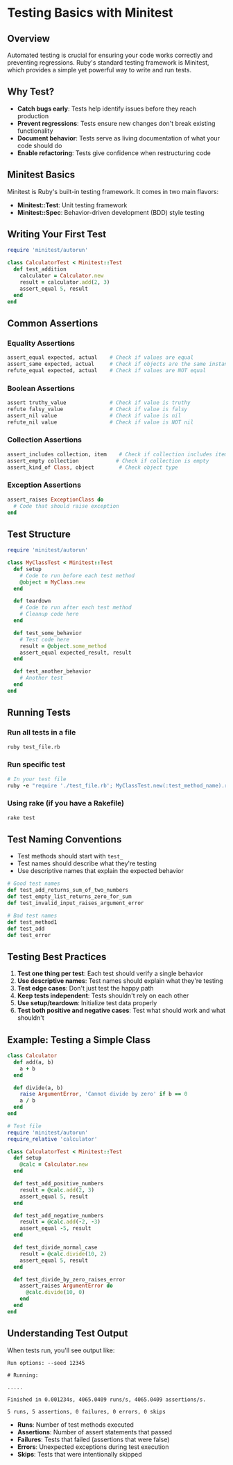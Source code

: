 # Testing Basics with Minitest

## Overview

Automated testing is crucial for ensuring your code works correctly and preventing regressions. Ruby's standard testing framework is Minitest, which provides a simple yet powerful way to write and run tests.

## Why Test?

- **Catch bugs early**: Tests help identify issues before they reach production
- **Prevent regressions**: Tests ensure new changes don't break existing functionality
- **Document behavior**: Tests serve as living documentation of what your code should do
- **Enable refactoring**: Tests give confidence when restructuring code

## Minitest Basics

Minitest is Ruby's built-in testing framework. It comes in two main flavors:

- **Minitest::Test**: Unit testing framework
- **Minitest::Spec**: Behavior-driven development (BDD) style testing

## Writing Your First Test

```ruby
require 'minitest/autorun'

class CalculatorTest < Minitest::Test
  def test_addition
    calculator = Calculator.new
    result = calculator.add(2, 3)
    assert_equal 5, result
  end
end
```

## Common Assertions

### Equality Assertions

```ruby
assert_equal expected, actual    # Check if values are equal
assert_same expected, actual     # Check if objects are the same instance
refute_equal expected, actual    # Check if values are NOT equal
```

### Boolean Assertions

```ruby
assert truthy_value              # Check if value is truthy
refute falsy_value               # Check if value is falsy
assert_nil value                 # Check if value is nil
refute_nil value                 # Check if value is NOT nil
```

### Collection Assertions

```ruby
assert_includes collection, item    # Check if collection includes item
assert_empty collection            # Check if collection is empty
assert_kind_of Class, object        # Check object type
```

### Exception Assertions

```ruby
assert_raises ExceptionClass do
  # Code that should raise exception
end
```

## Test Structure

```ruby
require 'minitest/autorun'

class MyClassTest < Minitest::Test
  def setup
    # Code to run before each test method
    @object = MyClass.new
  end

  def teardown
    # Code to run after each test method
    # Cleanup code here
  end

  def test_some_behavior
    # Test code here
    result = @object.some_method
    assert_equal expected_result, result
  end

  def test_another_behavior
    # Another test
  end
end
```

## Running Tests

### Run all tests in a file

```bash
ruby test_file.rb
```

### Run specific test

```ruby
# In your test file
ruby -e "require './test_file.rb'; MyClassTest.new(:test_method_name).run"
```

### Using rake (if you have a Rakefile)

```bash
rake test
```

## Test Naming Conventions

- Test methods should start with `test_`
- Test names should describe what they're testing
- Use descriptive names that explain the expected behavior

```ruby
# Good test names
def test_add_returns_sum_of_two_numbers
def test_empty_list_returns_zero_for_sum
def test_invalid_input_raises_argument_error

# Bad test names
def test_method1
def test_add
def test_error
```

## Testing Best Practices

1. **Test one thing per test**: Each test should verify a single behavior
2. **Use descriptive names**: Test names should explain what they're testing
3. **Test edge cases**: Don't just test the happy path
4. **Keep tests independent**: Tests shouldn't rely on each other
5. **Use setup/teardown**: Initialize test data properly
6. **Test both positive and negative cases**: Test what should work and what shouldn't

## Example: Testing a Simple Class

```ruby
class Calculator
  def add(a, b)
    a + b
  end

  def divide(a, b)
    raise ArgumentError, 'Cannot divide by zero' if b == 0
    a / b
  end
end

# Test file
require 'minitest/autorun'
require_relative 'calculator'

class CalculatorTest < Minitest::Test
  def setup
    @calc = Calculator.new
  end

  def test_add_positive_numbers
    result = @calc.add(2, 3)
    assert_equal 5, result
  end

  def test_add_negative_numbers
    result = @calc.add(-2, -3)
    assert_equal -5, result
  end

  def test_divide_normal_case
    result = @calc.divide(10, 2)
    assert_equal 5, result
  end

  def test_divide_by_zero_raises_error
    assert_raises ArgumentError do
      @calc.divide(10, 0)
    end
  end
end
```

## Understanding Test Output

When tests run, you'll see output like:

```text
Run options: --seed 12345

# Running:

.....

Finished in 0.001234s, 4065.0409 runs/s, 4065.0409 assertions/s.

5 runs, 5 assertions, 0 failures, 0 errors, 0 skips
```

- **Runs**: Number of test methods executed
- **Assertions**: Number of assert statements that passed
- **Failures**: Tests that failed (assertions that were false)
- **Errors**: Unexpected exceptions during test execution
- **Skips**: Tests that were intentionally skipped
